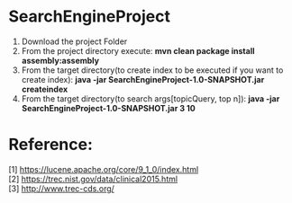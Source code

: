 # SearchEngineProject

1. Download the project Folder
2. From the project directory execute: **mvn clean package install assembly:assembly**
3. From the target directory(to create index to be executed if you want to create index): **java -jar SearchEngineProject-1.0-SNAPSHOT.jar createindex**
4. From the target directory(to search args[topicQuery, top n]): **java -jar SearchEngineProject-1.0-SNAPSHOT.jar 3 10**

# Reference:

[1] https://lucene.apache.org/core/9_1_0/index.html <br>
[2] https://trec.nist.gov/data/clinical2015.html <br>
[3] http://www.trec-cds.org/
